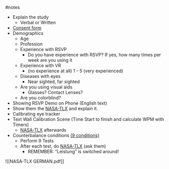 #notes

- Explain the study
	- Verbal or Written
- [Consent form](https://www.thomaskosch.com/icg/)
- Demographics
	- Age
	- Profession
	- Experience with RSVP
		- Do you have experience with RSVP? If yes, how many times per week are you using it
	- Experience with VR
		- (no experience at all) 1 - 5 (very experienced)
	- Diseases with eyes
		- Near sighted, far sighted
	- Are you using visual aids
		- Glasses? Contact Lenses?
	- Are you colorblind?
- Showing RSVP Demo on Phone (English text)
- Show them the [NASA-TLX](http://interaction-design-group.de/toolbox/wp-content/uploads/2016/05/NASA-TLX.pdf) and explain it.
- Calibrating eye tracker
- Text Wall Calibration Scene (Time Start to finish and calculate WPM with Timers)
	- [NASA-TLX](http://interaction-design-group.de/toolbox/wp-content/uploads/2016/05/NASA-TLX.pdf) afterwards
- Counterbalance conditions [(9 conditions)](https://cs.uwaterloo.ca/~dmasson/tools/latin_square/)
	- Perform 9 Tests
	- After each test, do  [NASA-TLX](http://interaction-design-group.de/toolbox/wp-content/uploads/2016/05/NASA-TLX.pdf) (ask them)
		- REMEMBER: “Leistung” is switched around!

![[NASA-TLX GERMAN.pdf]]